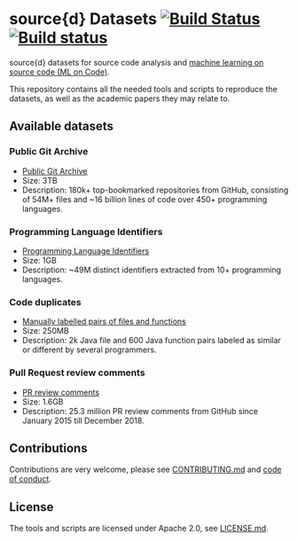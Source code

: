 # source{d} Datasets [![Build Status](https://travis-ci.org/src-d/datasets.svg?branch=master)](https://travis-ci.org/src-d/datasets) [![Build status](https://ci.appveyor.com/api/projects/status/b2en9yo9142qgadh?svg=true)](https://ci.appveyor.com/project/vmarkovtsev/datasets)

source{d} datasets for source code analysis and [machine learning on source code (ML on Code)](https://github.com/src-d/awesome-machine-learning-on-source-code).

This repository contains all the needed tools and scripts to reproduce the datasets, as well as the academic papers they may relate to.

## Available datasets

### Public Git Archive

- [Public Git Archive](PublicGitArchive)
- Size: 3TB
- Description: 180k+ top-bookmarked repositories from GitHub, consisting of 54M+ files and ~16 billion lines of code over 450+ programming languages.

### Programming Language Identifiers

- [Programming Language Identifiers](Identifiers)
- Size: 1GB
- Description: ~49M distinct identifiers extracted from 10+ programming languages.

### Code duplicates

- [Manually labelled pairs of files and functions](Duplicates)
- Size: 250MB
- Description: 2k Java file and 600 Java function pairs labeled as similar or different by several programmers.

### Pull Request review comments

- [PR review comments](ReviewComments)
- Size: 1.6GB
- Description: 25.3 million PR review comments from GitHub since January 2015 till December 2018.

## Contributions

Contributions are very welcome, please see [CONTRIBUTING.md](CONTRIBUTING.md) and [code of conduct](CODE_OF_CONDUCT.md).

## License

The tools and scripts are licensed under Apache 2.0, see [LICENSE.md](LICENSE.md).
